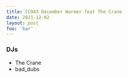 ```yaml
---
title: CC043 December Warmer feat The Crane
date: 2021-12-02
layout: post
foo: 'bar' 
---
```


### DJs
- The Crane
- bad_dubs
